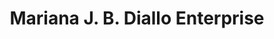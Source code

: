 ---
title: "Mariana J. B. Diallo Enterprise"
url: /monrovia/mariana-j-b-diallo-enterprise/
shop: convenience
---